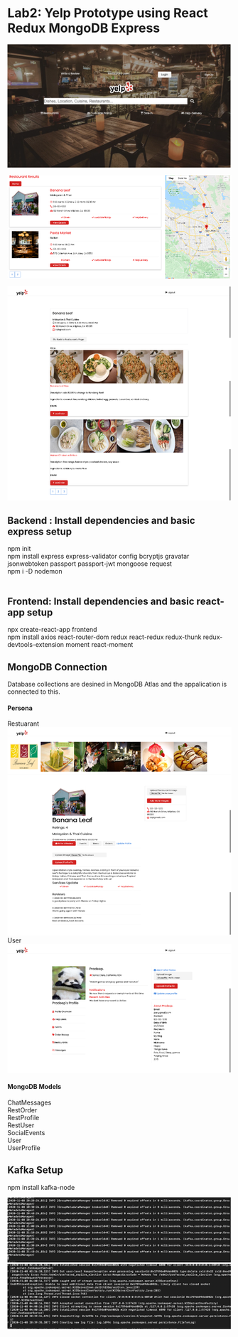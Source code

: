 # Lab2: Yelp Prototype using React Redux MongoDB Express

![](public/uploads/ScreenShot.png)

![](public/uploads/Picture1.png)

![](public/uploads/Picture2.png)





## Backend : Install dependencies and basic express setup
npm init </br>
npm install express express-validator config bcryptjs gravatar jsonwebtoken passport passport-jwt mongoose request </br>
npm i -D nodemon </br>
</br>

## Frontend: Install dependencies and basic react-app setup
npx create-react-app frontend </br>
npm install axios react-router-dom redux react-redux redux-thunk redux-devtools-extension moment react-moment</br>

## MongoDB Connection 
Database collections are desined in MongoDB Atlas and the appalication is connected to this.</br>

#### Persona
Restuarant </br>
![](public/uploads/Picture3.png)
User </br>
![](public/uploads/Picture4.png)

#### MongoDB Models
ChatMessages </br>
RestOrder </br>
RestProfile </br>
RestUser </br>
SocialEvents </br>
User </br>
UserProfile </br>

## Kafka Setup
npm install kafka-node

![](public/uploads/Kafka1.png)
![](public/uploads/kafka2.png)




